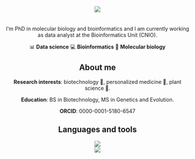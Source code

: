 <h1 align="center">
    <img src="https://readme-typing-svg.herokuapp.com/?font=Zain&size=40&duration=3000&pause=500&color=576CBB&center=true&vCenter=true&width=435&height=60&lines=Hi+there!+👋;I'm+Laura+Serrano!;" />
</h1>
<br/>
<div align="center"> 
I'm PhD in molecular biology and bioinformatics and I am currently working as data analyst at the Bioinformatics Unit (CNIO).

📊 **Data science** 
💻 **Bioinformatics** 
🔬 **Molecular biology**

## About me
**Research interests**: biotechnology 🧬, personalized medicine 💊, plant science 🌱.

**Education**: BS in Biotechnology, MS in Genetics and Evolution.

**ORCID**: 0000-0001-5180-6547


<h2 align="center">Languages and tools</h2>
<div align="center">
    <img src="https://skillicons.dev/icons?i=vscode,github,anaconda,r,python,bash&theme=dark&perline=6" />
</div>
<div align="center">
    <img src="https://skillicons.dev/icons?i=ai,ps&theme=dark&perline=2" />
</div>

<br/>

